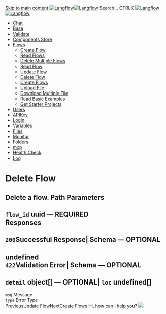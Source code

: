 [Skip to main content](https://docs.langflow.org/api/<#__docusaurus_skipToContent_fallback>)
[![Langflow](https://docs.langflow.org/img/langflow-logo-black.svg)![Langflow](https://docs.langflow.org/img/langflow-logo-white.svg)](https://docs.langflow.org/api/</>)
[](https://docs.langflow.org/api/<https:/github.com/langflow-ai/langflow>)[](https://docs.langflow.org/api/<https:/twitter.com/langflow_ai>)[](https://docs.langflow.org/api/<https:/discord.gg/EqksyE2EX9>)
Search...
CTRLK
[![Langflow](https://docs.langflow.org/img/langflow-logo-black.svg)![Langflow](https://docs.langflow.org/img/langflow-logo-white.svg)](https://docs.langflow.org/api/</>)
  * [Chat](https://docs.langflow.org/api/</api/retrieve-vertices-order>)
  * [Base](https://docs.langflow.org/api/</api/get-all>)
  * [Validate](https://docs.langflow.org/api/</api/post-validate-code>)
  * [Components Store](https://docs.langflow.org/api/</api/check-if-store-is-enabled>)
  * [Flows](https://docs.langflow.org/api/</api/create-flow>)
    * [Create Flow](https://docs.langflow.org/api/</api/create-flow>)
    * [Read Flows](https://docs.langflow.org/api/</api/read-flows>)
    * [Delete Multiple Flows](https://docs.langflow.org/api/</api/delete-multiple-flows>)
    * [Read Flow](https://docs.langflow.org/api/</api/read-flow>)
    * [Update Flow](https://docs.langflow.org/api/</api/update-flow>)
    * [Delete Flow](https://docs.langflow.org/api/</api/delete-flow>)
    * [Create Flows](https://docs.langflow.org/api/</api/create-flows>)
    * [Upload File](https://docs.langflow.org/api/</api/upload-file>)
    * [Download Multiple File](https://docs.langflow.org/api/</api/download-multiple-file>)
    * [Read Basic Examples](https://docs.langflow.org/api/</api/read-basic-examples>)
    * [Get Starter Projects](https://docs.langflow.org/api/</api/get-starter-projects>)
  * [Users](https://docs.langflow.org/api/</api/add-user>)
  * [APIKey](https://docs.langflow.org/api/</api/get-api-keys-route>)
  * [Login](https://docs.langflow.org/api/</api/login-to-get-access-token>)
  * [Variables](https://docs.langflow.org/api/</api/read-variables>)
  * [Files](https://docs.langflow.org/api/</api/upload-file-1>)
  * [Monitor](https://docs.langflow.org/api/</api/get-vertex-builds>)
  * [Folders](https://docs.langflow.org/api/</api/read-folders>)
  * [mcp](https://docs.langflow.org/api/</api/handle-sse>)
  * [Health Check](https://docs.langflow.org/api/</api/health>)
  * [Log](https://docs.langflow.org/api/</api/stream-logs>)


# Delete Flow
Delete a flow.
Path Parameters  
---  
`flow_id` uuid — **REQUIRED**  
Responses  
---  
`200`Successful Response| Schema  — **OPTIONAL**  
---  
undefined  
`422`Validation Error| Schema  — **OPTIONAL**  
---  
`detail` object[] — **OPTIONAL**| `loc` undefined[]  
---  
`msg` Message  
`type` Error Type  
[PreviousUpdate Flow](https://docs.langflow.org/api/</api/update-flow>)[NextCreate Flows](https://docs.langflow.org/api/</api/create-flows>)
Hi, how can I help you?
![](https://docs.langflow.org/img/langflow-icon-black-transparent.svg)
